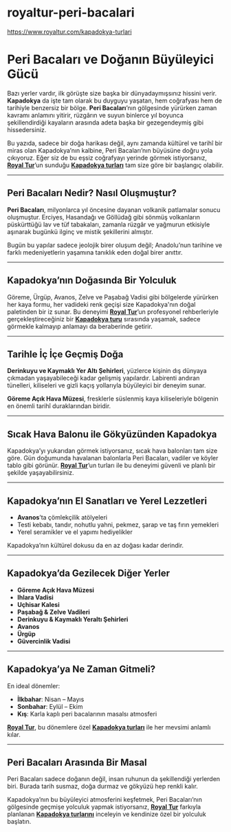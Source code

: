 # royaltur-peri-bacalari
https://www.royaltur.com/kapadokya-turlari

# Peri Bacaları ve Doğanın Büyüleyici Gücü

Bazı yerler vardır, ilk görüşte size başka bir dünyadaymışsınız hissini verir. **Kapadokya** da işte tam olarak bu duyguyu yaşatan, hem coğrafyası hem de tarihiyle benzersiz bir bölge. **Peri Bacaları**’nın gölgesinde yürürken zaman kavramı anlamını yitirir, rüzgârın ve suyun binlerce yıl boyunca şekillendirdiği kayaların arasında adeta başka bir gezegendeymiş gibi hissedersiniz.

Bu yazıda, sadece bir doğa harikası değil, aynı zamanda kültürel ve tarihî bir miras olan Kapadokya’nın kalbine, Peri Bacaları’nın büyüsüne doğru yola çıkıyoruz. Eğer siz de bu eşsiz coğrafyayı yerinde görmek istiyorsanız, **[Royal Tur](https://www.royaltur.com)**’un sunduğu **[Kapadokya turları](https://www.royaltur.com/kapadokya-turlari)** tam size göre bir başlangıç olabilir.

---

## Peri Bacaları Nedir? Nasıl Oluşmuştur?

**Peri Bacaları**, milyonlarca yıl öncesine dayanan volkanik patlamalar sonucu oluşmuştur. Erciyes, Hasandağı ve Göllüdağ gibi sönmüş volkanların püskürttüğü lav ve tüf tabakaları, zamanla rüzgâr ve yağmurun etkisiyle aşınarak bugünkü ilginç ve mistik şekillerini almıştır.

Bugün bu yapılar sadece jeolojik birer oluşum değil; Anadolu’nun tarihine ve farklı medeniyetlerin yaşamına tanıklık eden doğal birer anıttır.

---

## Kapadokya’nın Doğasında Bir Yolculuk

Göreme, Ürgüp, Avanos, Zelve ve Paşabağ Vadisi gibi bölgelerde yürürken her kaya formu, her vadideki renk geçişi size Kapadokya'nın doğal paletinden bir iz sunar. Bu deneyimi **[Royal Tur](https://www.royaltur.com)**’un profesyonel rehberleriyle gerçekleştireceğiniz bir **[Kapadokya turu](https://www.royaltur.com/kapadokya-turlari)** sırasında yaşamak, sadece görmekle kalmayıp anlamayı da beraberinde getirir.

---

## Tarihle İç İçe Geçmiş Doğa

**Derinkuyu ve Kaymaklı Yer Altı Şehirleri**, yüzlerce kişinin dış dünyaya çıkmadan yaşayabileceği kadar gelişmiş yapılardır. Labirenti andıran tünelleri, kiliseleri ve gizli kaçış yollarıyla büyüleyici bir deneyim sunar.

**Göreme Açık Hava Müzesi**, fresklerle süslenmiş kaya kiliseleriyle bölgenin en önemli tarihî duraklarından biridir.

---

## Sıcak Hava Balonu ile Gökyüzünden Kapadokya

Kapadokya’yı yukarıdan görmek istiyorsanız, sıcak hava balonları tam size göre. Gün doğumunda havalanan balonlarla Peri Bacaları, vadiler ve köyler tablo gibi görünür. **[Royal Tur](https://www.royaltur.com)**’un turları ile bu deneyimi güvenli ve planlı bir şekilde yaşayabilirsiniz.

---

## Kapadokya’nın El Sanatları ve Yerel Lezzetleri

- **Avanos**’ta çömlekçilik atölyeleri  
- Testi kebabı, tandır, nohutlu yahni, pekmez, şarap ve taş fırın yemekleri  
- Yerel seramikler ve el yapımı hediyelikler  

Kapadokya’nın kültürel dokusu da en az doğası kadar derindir.

---

## Kapadokya’da Gezilecek Diğer Yerler

- **Göreme Açık Hava Müzesi**  
- **Ihlara Vadisi**  
- **Uçhisar Kalesi**  
- **Paşabağ & Zelve Vadileri**  
- **Derinkuyu & Kaymaklı Yeraltı Şehirleri**  
- **Avanos**  
- **Ürgüp**  
- **Güvercinlik Vadisi**

---

## Kapadokya’ya Ne Zaman Gitmeli?

En ideal dönemler:
- **İlkbahar**: Nisan – Mayıs
- **Sonbahar**: Eylül – Ekim
- **Kış**: Karla kaplı peri bacalarının masalsı atmosferi

**[Royal Tur](https://www.royaltur.com)**, bu dönemlere özel **[Kapadokya turları](https://www.royaltur.com/kapadokya-turlari)** ile her mevsimi anlamlı kılar.

---

## Peri Bacaları Arasında Bir Masal

Peri Bacaları sadece doğanın değil, insan ruhunun da şekillendiği yerlerden biri. Burada tarih susmaz, doğa durmaz ve gökyüzü hep renkli kalır.

Kapadokya’nın bu büyüleyici atmosferini keşfetmek, Peri Bacaları’nın gölgesinde geçmişe yolculuk yapmak istiyorsanız, **[Royal Tur](https://www.royaltur.com)** farkıyla planlanan **[Kapadokya turlarını](https://www.royaltur.com/kapadokya-turlari)** inceleyin ve kendinize özel bir yolculuk başlatın.

